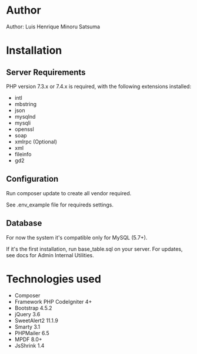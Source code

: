# Author

Author: Luis Henrique Minoru Satsuma

# Installation

## Server Requirements

PHP version 7.3.x or 7.4.x is required, with the following extensions installed: 

- intl
- mbstring
- json
- mysqlnd
- mysqli
- openssl
- soap
- xmlrpc (Optional)
- xml
- fileinfo
- gd2

## Configuration

Run composer update to create all vendor required.

See .env_example file for requireds settings.

## Database

For now the system it's compatible only for MySQL (5.7+).

If it's the first installation, run base_table.sql on your server. For updates, see docs for Admin Internal Utilities.

# Technologies used

- Composer
- Framework PHP CodeIgniter 4+
- Bootstrap 4.5.2
- jQuery 3.6
- SweetAlert2 11.1.9
- Smarty 3.1
- PHPMailer 6.5
- MPDF 8.0+
- JsShrink 1.4